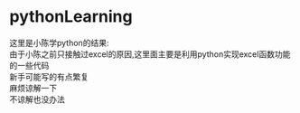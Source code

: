 # pythonLearning
这里是小陈学python的结果:  
  由于小陈之前只接触过excel的原因,这里面主要是利用python实现excel函数功能的一些代码  
  新手可能写的有点繁复  
  麻烦谅解一下  
  不谅解也没办法
